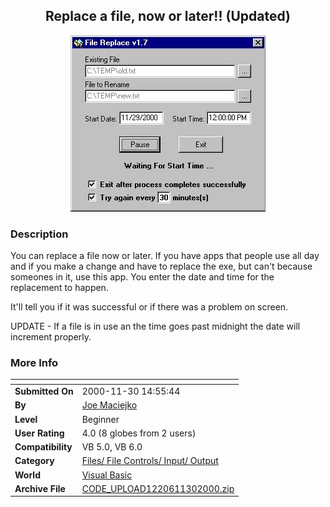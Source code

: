 ﻿<div align="center">

## Replace a file, now or later\!\! \(Updated\)

<img src="PIC200011291213299492.jpg">
</div>

### Description

You can replace a file now or later. If you have apps that people use all day and if you make a change and have to replace the exe, but can't because someones in it, use this app. You enter the date and time for the replacement to happen.

It'll tell you if it was successful or if there was a problem on screen.

UPDATE - If a file is in use an the time goes past midnight the date will increment properly.
 
### More Info
 


<span>             |<span>
---                |---
**Submitted On**   |2000-11-30 14:55:44
**By**             |[Joe Maciejko](https://github.com/Planet-Source-Code/PSCIndex/blob/master/ByAuthor/joe-maciejko.md)
**Level**          |Beginner
**User Rating**    |4.0 (8 globes from 2 users)
**Compatibility**  |VB 5\.0, VB 6\.0
**Category**       |[Files/ File Controls/ Input/ Output](https://github.com/Planet-Source-Code/PSCIndex/blob/master/ByCategory/files-file-controls-input-output__1-3.md)
**World**          |[Visual Basic](https://github.com/Planet-Source-Code/PSCIndex/blob/master/ByWorld/visual-basic.md)
**Archive File**   |[CODE\_UPLOAD1220611302000\.zip](https://github.com/Planet-Source-Code/joe-maciejko-replace-a-file-now-or-later-updated__1-13202/archive/master.zip)








